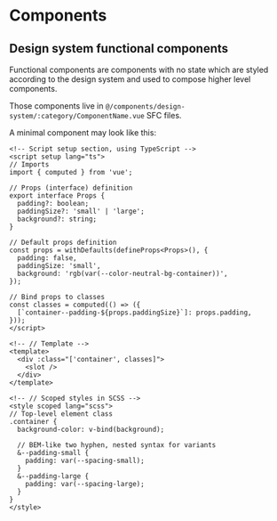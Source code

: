 # Components

## Design system functional components

Functional components are components with no state which are styled according to the design system and used to compose higher level components.

Those components live in `@/components/design-system/:category/ComponentName.vue` SFC files.

A minimal component may look like this:

```vue
<!-- Script setup section, using TypeScript -->
<script setup lang="ts">
// Imports
import { computed } from 'vue';

// Props (interface) definition
export interface Props {
  padding?: boolean;
  paddingSize?: 'small' | 'large';
  background?: string;
}

// Default props definition
const props = withDefaults(defineProps<Props>(), {
  padding: false,
  paddingSize: 'small',
  background: 'rgb(var(--color-neutral-bg-container))',
});

// Bind props to classes
const classes = computed(() => ({
  [`container--padding-${props.paddingSize}`]: props.padding,
}));
</script>

<!-- // Template -->
<template>
  <div :class="['container', classes]">
    <slot />
  </div>
</template>

<!-- // Scoped styles in SCSS -->
<style scoped lang="scss">
// Top-level element class
.container {
  background-color: v-bind(background);

  // BEM-like two hyphen, nested syntax for variants
  &--padding-small {
    padding: var(--spacing-small);
  }
  &--padding-large {
    padding: var(--spacing-large);
  }
}
</style>
```
